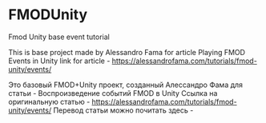 # FMODUnity
Fmod Unity base event tutorial

This is base project made by Alessandro Fama for article Playing FMOD Events in Unity
link for article - https://alessandrofama.com/tutorials/fmod-unity/events/

Это базовый FMOD+Unity проект, созданный Алессандро Фама для статьи - Воспроизведение событий FMOD в Unity
Ссылка на оригинальную статью - https://alessandrofama.com/tutorials/fmod-unity/events/
Перевод статьи можно почитать здесь - 
